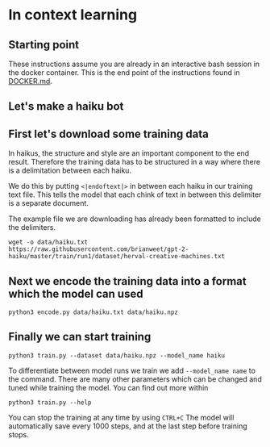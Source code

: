 # In context learning

## Starting point

These instructions assume you are already in an interactive bash session in the docker container.
This is the end point of the instructions found in [DOCKER.md](./DOCKER.md).

## Let's make a haiku bot

## First let's download some training data

In haikus, the structure and style are an important component to the end result. Therefore the training data has to be structured in a way where there is a delimitation between each haiku.

We do this by putting `<|endoftext|>` in between each haiku in our training text file. This tells the model that each chink  of text in between this delimiter is a separate document.

The example file we are downloading has already been formatted to include the delimiters.

```
wget -o data/haiku.txt https://raw.githubusercontent.com/brianweet/gpt-2-haiku/master/train/run1/dataset/herval-creative-machines.txt
```

## Next we encode the training data into a format which the model can used

```
python3 encode.py data/haiku.txt data/haiku.npz
```

## Finally we can start training

```
python3 train.py --dataset data/haiku.npz --model_name haiku
```

To differentiate between model runs we train we add `--model_name name` to the command.
There are many other parameters which can be changed and tuned while training the model. You can find out more within

```
python3 train.py --help
```

You can stop the training at any time by using `CTRL+C`
The model will automatically save every 1000 steps, and at the last step before training stops.
